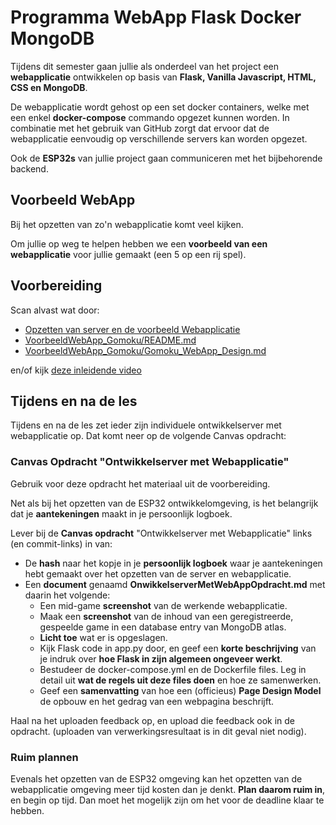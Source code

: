 # Programma WebApp Flask Docker MongoDB
Tijdens dit semester gaan jullie als onderdeel van het project een **webapplicatie** ontwikkelen op basis van **Flask, Vanilla Javascript, HTML, CSS en MongoDB**.  

De webapplicatie wordt gehost op een set docker containers, welke met een enkel **docker-compose** commando opgezet kunnen worden. In combinatie met het gebruik van GitHub zorgt dat ervoor dat de webapplicatie eenvoudig op verschillende servers kan worden opgezet.

Ook de **ESP32s** van jullie project gaan communiceren met het bijbehorende backend.

## Voorbeeld WebApp
Bij het opzetten van zo'n webapplicatie komt veel kijken. 

Om jullie op weg te helpen hebben we een **voorbeeld van een webapplicatie** voor jullie gemaakt (een 5 op een rij spel).

## Voorbereiding
Scan alvast wat door:  
- [Opzetten van server en de voorbeeld Webapplicatie](../../infrastructuur/ServerMetWebApplicatie/README.md)
- [VoorbeeldWebApp_Gomoku/README.md](https://github.com/HU-TI-DEV/VoorbeeldWebApp_Gomoku/blob/main/README.md)
- [VoorbeeldWebApp_Gomoku/Gomoku_WebApp_Design.md](https://github.com/HU-TI-DEV/VoorbeeldWebApp_Gomoku/blob/main/docs/gomoku_webapp/Gomoku_WebApp_Design.md)

en/of kijk [deze inleidende video](https://youtu.be/P6nkv4Sgedo)

## Tijdens en na de les
Tijdens en na de les zet ieder zijn individuele ontwikkelserver met webapplicatie op. Dat komt neer op de volgende Canvas opdracht:  

### Canvas Opdracht "Ontwikkelserver met Webapplicatie"
Gebruik voor deze opdracht het materiaal uit de voorbereiding.  

Net als bij het opzetten van de ESP32 ontwikkelomgeving, is het belangrijk dat je **aantekeningen** maakt in je persoonlijk logboek.

Lever bij de **Canvas opdracht** "Ontwikkelserver met Webapplicatie" links (en commit-links) in van:
- De **hash** naar het kopje in je **persoonlijk logboek** waar je aantekeningen hebt gemaakt over het opzetten van de server en webapplicatie.
- Een **document** genaamd **OnwikkelserverMetWebAppOpdracht.md** met daarin het volgende:
  - Een mid-game **screenshot** van de werkende webapplicatie.
  - Maak een **screenshot** van de inhoud van een geregistreerde, gespeelde game in een database entry van MongoDB atlas.
  - **Licht toe** wat er is opgeslagen.
  - Kijk Flask code in app.py door, en geef een **korte beschrijving** van je indruk over **hoe Flask in zijn algemeen ongeveer werkt**.
  - Bestudeer de docker-compose.yml en de Dockerfile files. Leg in detail uit **wat de regels uit deze files doen** en hoe ze samenwerken.
  - Geef een **samenvatting** van hoe een (officieus) **Page Design Model** de opbouw en het gedrag van een webpagina beschrijft.

Haal na het uploaden feedback op, en upload die feedback ook in de opdracht. (uploaden van verwerkingsresultaat is in dit geval niet nodig).

### Ruim plannen
Evenals het opzetten van de ESP32 omgeving kan het opzetten van de webapplicatie omgeving meer tijd kosten dan je denkt. **Plan daarom ruim in**, en begin op tijd. Dan moet het mogelijk zijn om het voor de deadline klaar te hebben.